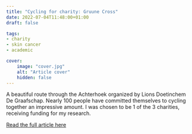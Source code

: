 ```yaml
---
title: "Cycling for charity: Gruune Cross"
date: 2022-07-04T11:48:00+01:00
draft: false

tags:
- charity
- skin cancer
- academic

cover:
    image: "cover.jpg"
    alt: "Article cover"
    hidden: false
---
```

A beautiful route through the Achterhoek organized by Lions Doetinchem De Graafschap. Nearly 100 people have committed themselves to cycling together an impressive amount. I was chosen to be 1 of the 3 charities, receiving funding for my research. 

[Read the full article here](https://www.doetinchemsvizier.nl/nieuws/maatschappij/425913/gruune-cross-van-serviceclub-lions-zamelt-53-000-euro-in)
